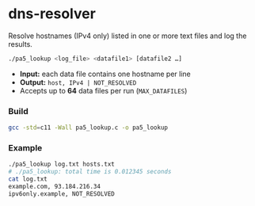 # dns-resolver

Resolve hostnames (IPv4 only) listed in one or more text files and log the results.

```bash
./pa5_lookup <log_file> <datafile1> [datafile2 …]
```

* **Input:** each data file contains one hostname per line  
* **Output:** `host, IPv4 | NOT_RESOLVED`  
* Accepts up to **64** data files per run (`MAX_DATAFILES`)

### Build

```bash
gcc -std=c11 -Wall pa5_lookup.c -o pa5_lookup
```

### Example
```bash
./pa5_lookup log.txt hosts.txt
# ./pa5_lookup: total time is 0.012345 seconds
cat log.txt
example.com, 93.184.216.34
ipv6only.example, NOT_RESOLVED
```
